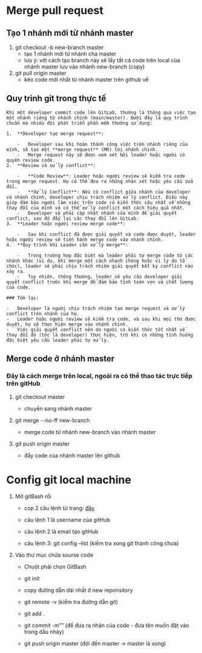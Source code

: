 # Merge pull request

## Tạo 1 nhánh mới từ nhánh master

1.  git checkout -b new-branch master
    - tạo 1 nhánh mới từ nhánh cha master
    - lưu ý: với cách tạo branch này sẽ lấy tất cả code trên local của nhánh master lưu vào nhánh new-branch (copy)
2.  git pull origin master
    - kéo code mới nhất từ nhánh master trên github về

## Quy trình git trong thực tế

	Khi một developer commit code lên GitLab, thường là thông qua việc tạo một nhánh riêng từ nhánh chính (main/master). Dưới đây là quy trình chuẩn mà nhiều đội phát triển phần mềm thường sử dụng:
	
	1.  **Developer tạo merge request**:
	    
	    -   Developer sau khi hoàn thành công việc trên nhánh riêng của mình, sẽ tạo một **merge request** (MR) tới nhánh chính.
	    -   Merge request này sẽ được xem xét bởi leader hoặc người có quyền review code.
	2.  **Review và xử lý conflict**:
	    
	    -   **Code Review**: Leader hoặc người review sẽ kiểm tra code trong merge request. Họ có thể đưa ra những nhận xét hoặc yêu cầu sửa đổi.
	    -   **Xử lý Conflict**: Nếu có conflict giữa nhánh của developer và nhánh chính, developer chịu trách nhiệm xử lý conflict. Điều này giúp đảm bảo người làm việc trên code có kiến thức sâu nhất về những thay đổi của mình và có thể xử lý conflict một cách hiệu quả nhất.
	    -   Developer sẽ phải cập nhật nhánh của mình để giải quyết conflict, sau đó đẩy lại các thay đổi lên GitLab.
	3.  **Leader hoặc người review merge code**:
	    
	    -   Sau khi conflict đã được giải quyết và code được duyệt, leader hoặc người review sẽ tiến hành merge code vào nhánh chính.
	4.  **Quy trình khi Leader cần xử lý merge**:
	    
	    -   Trong trường hợp đặc biệt mà leader phải tự merge code từ các nhánh khác (ví dụ, khi merge một cách nhanh chóng hoặc vì lý do tổ chức), leader sẽ phải chịu trách nhiệm giải quyết bất kỳ conflict nào xảy ra.
	    -   Tuy nhiên, thông thường, leader sẽ yêu cầu developer giải quyết conflict trước khi merge để đảm bảo tính toàn vẹn và chất lượng của code.
	
	### Tóm lại:
	
	-   Developer là người chịu trách nhiệm tạo merge request và xử lý conflict trên nhánh của họ.
	-   Leader hoặc người review sẽ kiểm tra code, và sau khi mọi thứ được duyệt, họ sẽ thực hiện merge vào nhánh chính.
	-   Việc giải quyết conflict nên do người có kiến thức tốt nhất về thay đổi đó (tức là developer) thực hiện, trừ khi có những tình huống đặc biệt yêu cầu leader phải tự xử lý.

## Merge code ở nhánh master

### Đây là cách merge trên local, ngoài ra có thể thao tác trực tiếp trên gitHub

1. git checkout master

	- chuyển sang nhánh master

2. git merge --no-ff new-branch

	- merge code từ nhánh new-branch vào nhánh master

3. git push origin master

	- đẩy code của nhánh master lên github

# Config git local machine

1.  Mở gitBash rồi
	- cop 2 câu lệnh từ trang: [đây](https://git-scm.com/book/en/v2/Customizing-Git-Git-Configuration)

	- câu lệnh 1 là username của gitHub

	- câu lệnh 2 là email tạo gitHub

	- câu lệnh 3: git config –list (kiểm tra xong git thành công chưa)

3. Vào thư mục chứa sourse code
	
	- Chuột phải chọn GitBash

	-   git init
	    
	-   copy đường dẫn dài nhất ở new reponsitory
	    
	-  git remote -v (kiểm tra đường dẫn git)
	    
	-   git add .
	    
	-  git commit -m”” (để đưa ra nhãn của code - đưa tên muốn đặt vào trong dấu nháy)
	  -  git push origin master (đợi đến master -> master là xong)
